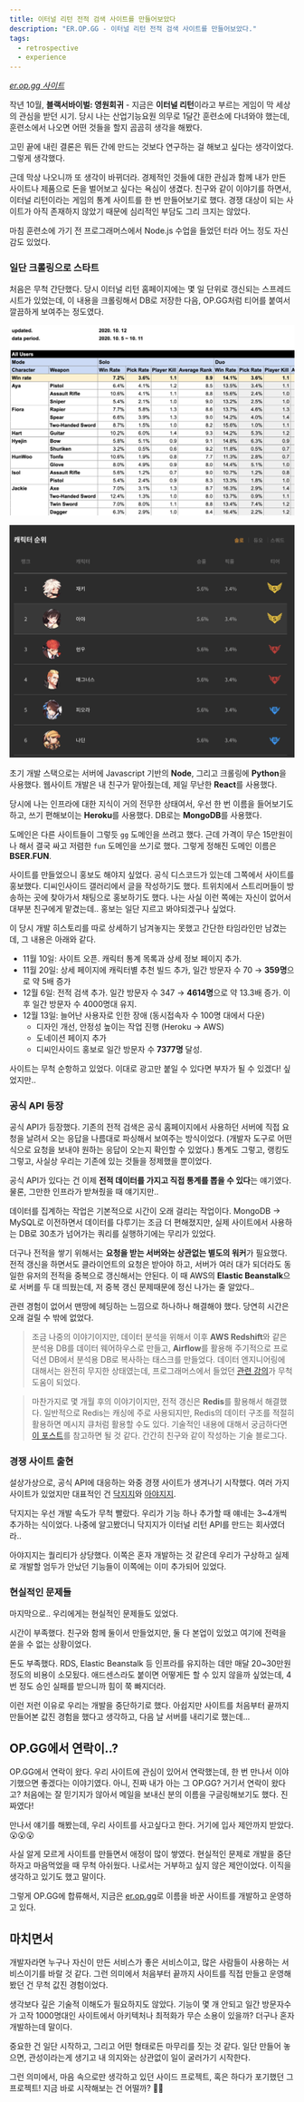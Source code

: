 ```yaml
---
title: 이터널 리턴 전적 검색 사이트를 만들어보았다
description: "ER.OP.GG - 이터널 리턴 전적 검색 사이트를 만들어보았다."
tags:
  - retrospective
  - experience
---
```


_[er.op.gg 사이트](https://er.op.gg)_

작년 10월, **블랙서바이벌: 영원회귀** - 지금은 **이터널 리턴**이라고 부르는 게임이 막 세상의 관심을 받던 시기. 당시 나는 산업기능요원 의무로 1달간 훈련소에 다녀와야 했는데, 훈련소에서 나오면 어떤 것들을 할지 곰곰히 생각을 해봤다.

고민 끝에 내린 결론은 뭐든 간에 만드는 것보다 연구하는 걸 해보고 싶다는 생각이었다. 그렇게 생각했다.

근데 막상 나오니까 또 생각이 바뀌더라. 경제적인 것들에 대한 관심과 함께 내가 만든 사이트나 제품으로 돈을 벌어보고 싶다는 욕심이 생겼다. 친구와 같이 이야기를 하면서, 이터널 리턴이라는 게임의 통계 사이트를 한 번 만들어보기로 했다. 경쟁 대상이 되는 사이트가 아직 존재하지 않았기 때문에 심리적인 부담도 그리 크지는 않았다.

마침 훈련소에 가기 전 프로그래머스에서 Node.js 수업을 들었던 터라 어느 정도 자신감도 있었다.

### 일단 크롤링으로 스타트

처음은 무척 간단했다. 당시 이터널 리턴 홈페이지에는 몇 일 단위로 갱신되는 스프레드시트가 있었는데, 이 내용을 크롤링해서 DB로 저장한 다음, OP.GG처럼 티어를 붙여서 깔끔하게 보여주는 정도였다.

![Early Stats](./early-stats.png)

![Early bser.fun](./early-bser-fun.png)

초기 개발 스택으로는 서버에 Javascript 기반의 **Node**, 그리고 크롤링에 **Python**을 사용했다. 웹사이트 개발은 내 친구가 맡아줬는데, 제일 무난한 **React**를 사용했다.

당시에 나는 인프라에 대한 지식이 거의 전무한 상태여서, 우선 한 번 이름을 들어보기도 하고, 쓰기 편해보이는 **Heroku**를 사용했다. DB로는 **MongoDB**를 사용했다.

도메인은 다른 사이트들이 그렇듯 `gg` 도메인을 쓰려고 했다. 근데 가격이 무슨 15만원이나 해서 결국 싸고 저렴한 `fun` 도메인을 쓰기로 했다. 그렇게 정해진 도메인 이름은 **BSER.FUN**.

사이트를 만들었으니 홍보도 해야지 싶었다. 공식 디스코드가 있는데 그쪽에서 사이트를 홍보했다. 디씨인사이드 갤러리에서 글을 작성하기도 했다. 트위치에서 스트리머들이 방송하는 곳에 찾아가서 채팅으로 홍보하기도 했다. 나는 사실 이런 쪽에는 자신이 없어서 대부분 친구에게 맡겼는데.. 홍보는 일단 지르고 봐야되겠구나 싶었다.

이 당시 개발 히스토리를 따로 상세하기 남겨놓지는 못했고 간단한 타임라인만 남겼는데, 그 내용은 아래와 같다.

- 11월 10일: 사이트 오픈. 캐릭터 통계 목록과 상세 정보 페이지 추가.
- 11월 20일: 상세 페이지에 캐릭터별 추천 빌드 추가, 일간 방문자 수 70 → **359명**으로 약 5배 증가
- 12월 6일: 전적 검색 추가. 일간 방문자 수 347 → **4614명**으로 약 13.3배 증가. 이후 일간 방문자 수 4000명대 유지.
- 12월 13일: 늘어난 사용자로 인한 장애 (동시접속자 수 100명 대에서 다운)
  - 디자인 개선, 안정성 높이는 작업 진행 (Heroku → AWS)
  - 도네이션 페이지 추가
  - 디씨인사이드 홍보로 일간 방문자 수 **7377명** 달성.

사이트는 무척 순항하고 있었다. 이대로 광고만 붙일 수 있다면 부자가 될 수 있겠다! 싶었지만..

### 공식 API 등장

공식 API가 등장했다. 기존의 전적 검색은 공식 홈페이지에서 사용하던 서버에 직접 요청을 날려서 오는 응답을 나름대로 파싱해서 보여주는 방식이었다. (개발자 도구로 어떤 식으로 요청을 보내야 원하는 응답이 오는지 확인할 수 있었다.) 통계도 그렇고, 랭킹도 그렇고, 사실상 우리는 기존에 있는 것들을 정제했을 뿐이었다.

공식 API가 있다는 건 이제 **전적 데이터를 가지고 직접 통계를 뽑을 수 있다**는 얘기였다. 물론, 그만한 인프라가 받쳐줬을 때 얘기지만..

데이터를 집계하는 작업은 기본적으로 시간이 오래 걸리는 작업이다. MongoDB -> MySQL로 이전하면서 데이터를 다루기는 조금 더 편해졌지만, 실제 사이트에서 사용하는 DB로 30초가 넘어가는 쿼리를 실행하기에는 무리가 있었다.

더구나 전적을 쌓기 위해서는 **요청을 받는 서버와는 상관없는 별도의 워커**가 필요했다. 전적 갱신을 하면서도 클라이언트의 요청은 받아야 하고, 서버가 여러 대가 되더라도 동일한 유저의 전적을 중복으로 갱신해서는 안된다. 이 때 AWS의 **Elastic Beanstalk**으로 서버를 두 대 띄웠는데, 저 중복 갱신 문제때문에 정신 나가는 줄 알았다..

관련 경험이 없어서 맨땅에 헤딩하는 느낌으로 하나하나 해결해야 했다. 당연히 시간은 오래 걸릴 수 밖에 없었다.

> 조금 나중의 이야기이지만, 데이터 분석을 위해서 이후 **AWS Redshift**와 같은 분석용 DB를 데이터 웨어하우스로 만들고, **Airflow**를 활용해 주기적으로 프로덕션 DB에서 분석용 DB로 복사하는 태스크를 만들었다. 데이터 엔지니어링에 대해서는 완전히 무지한 상태였는데, 프로그래머스에서 들었던 [관련 강의](https://programmers.co.kr/learn/courses/12916)가 무척 도움이 되었다.

> 마찬가지로 몇 개월 후의 이야기이지만, 전적 갱신은 **Redis**를 활용해서 해결했다. 일반적으로 Redis는 캐싱에 주로 사용되지만, Redis의 데이터 구조를 적절히 활용하면 메시지 큐처럼 활용할 수도 있다. 기술적인 내용에 대해서 궁금하다면 [이 포스트](https://blog.slashuniverse.com/7?category=993311)를 참고하면 될 것 같다. 간간히 친구와 같이 작성하는 기술 블로그다.

### 경쟁 사이트 출현

설상가상으로, 공식 API에 대응하는 와중 경쟁 사이트가 생겨나기 시작했다. 여러 가지 사이트가 있었지만 대표적인 건 [닥지지](https://dak.gg/bser)와 [아야지지](https://aya.gg).

닥지지는 우선 개발 속도가 무척 빨랐다. 우리가 기능 하나 추가할 때 얘네는 3~4개씩 추가하는 식이었다. 나중에 알고봤더니 닥지지가 이터널 리턴 API를 만드는 회사였더라..

아야지지는 퀄리티가 상당했다. 이쪽은 혼자 개발하는 것 같은데 우리가 구상하고 실제로 개발할 엄두가 안났던 기능들이 이쪽에는 이미 추가되어 있었다.

### 현실적인 문제들

마지막으로.. 우리에게는 현실적인 문제들도 있었다.

시간이 부족했다. 친구와 함께 둘이서 만들었지만, 둘 다 본업이 있었고 여기에 전력을 쏟을 수 없는 상황이었다.

돈도 부족했다. RDS, Elastic Beanstalk 등 인프라를 유지하는 데만 매달 20~30만원 정도의 비용이 소모됬다. 애드센스라도 붙이면 어떻게든 할 수 있지 않을까 싶었는데, 4번 정도 승인 실패를 받으니까 힘이 쭉 빠지더라.

이런 저런 이유로 우리는 개발을 중단하기로 했다. 아쉽지만 사이트를 처음부터 끝까지 만들어본 값진 경험을 했다고 생각하고, 다음 날 서버를 내리기로 했는데...

## OP.GG에서 연락이..?

OP.GG에서 연락이 왔다. 우리 사이트에 관심이 있어서 연락했는데, 한 번 만나서 이야기했으면 좋겠다는 이야기였다. 아니, 진짜 내가 아는 그 OP.GG? 거기서 연락이 왔다고? 처음에는 잘 믿기지가 않아서 메일을 보내신 분의 이름을 구글링해보기도 했다. 진짜였다!

만나서 얘기를 해봤는데, 우리 사이트를 사고싶다고 한다. 거기에 입사 제안까지 받았다. 😮😮😮

사실 알게 모르게 사이트를 만들면서 애정이 많이 쌓였다. 현실적인 문제로 개발을 중단하자고 마음먹었을 때 무척 아쉬웠다. 나로서는 거부하고 싶지 않은 제안이었다. 이직을 생각하고 있기도 했고 말이다.

그렇게 OP.GG에 합류해서, 지금은 [er.op.gg](https://er.op.gg/)로 이름을 바꾼 사이트를 개발하고 운영하고 있다.

## 마치면서

개발자라면 누구나 자신이 만든 서비스가 좋은 서비스이고, 많은 사람들이 사용하는 서비스이기를 바랄 것 같다. 그런 의미에서 처음부터 끝까지 사이트를 직접 만들고 운영해봤던 건 무척 값진 경험이었다.

생각보다 깊은 기술적 이해도가 필요하지도 않았다. 기능이 몇 개 안되고 일간 방문자수가 고작 1000명대인 사이트에서 아키텍처나 최적화가 무슨 소용이 있을까? 더구나 혼자 개발하는데 말이다.

중요한 건 일단 시작하고, 그리고 어떤 형태로든 마무리를 짓는 것 같다. 일단 만들어 놓으면, 관성이라는게 생기고 내 의지와는 상관없이 일이 굴러가기 시작한다.

그런 의미에서, 마음 속으로만 생각하고 있던 사이드 프로젝트, 혹은 하다가 포기했던 그 프로젝트! 지금 바로 시작해보는 건 어떨까? 😵‍💫
